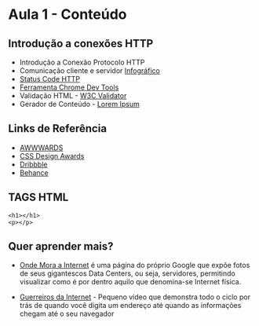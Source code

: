 # Aula 1 - Conteúdo

## Introdução a conexões HTTP

* Introdução a Conexão Protocolo HTTP
* Comunicação cliente e servidor [Infográfico](http://www.toolinfy.com/imgs/server-side-client-side.jpg "")
* [Status Code HTTP](https://d1avok0lzls2w.cloudfront.net/img_uploads/seos-guide-to-http-status-codes.gif "")
* [Ferramenta Chrome Dev Tools](http://wpscholar.com/content/uploads/2015/07/chrome-network-tab.gif "")
* Validação HTML - [W3C Validator](https://validator.w3.org/ "")
* Gerador de Conteúdo - [Lorem Ipsum](http://br.lipsum.com/ "")

## Links de Referência

* [AWWWARDS](http://www.awwwards.com/ "")
* [CSS Design Awards](http://www.cssdesignawards.com/ "")
* [Dribbble](http://dribbble.com/ "")
* [Behance](https://www.behance.net/ "")

## TAGS HTML
```
<h1></h1>
<p></p>
```

## Quer aprender mais?

* [Onde Mora a Internet](https://www.google.com/about/datacenters/gallery "") é uma página do próprio Google que expõe fotos de seus gigantescos Data Centers, ou seja, servidores, permitindo visualizar como é por dentro aquilo que denomina-se Internet física.

* [Guerreiros da Internet](https://www.youtube.com/watch?v=hoZov_-rh3U) - Pequeno vídeo que demonstra todo o ciclo por trás de quando você digita um endereço até quando as informações chegam até o seu navegador

